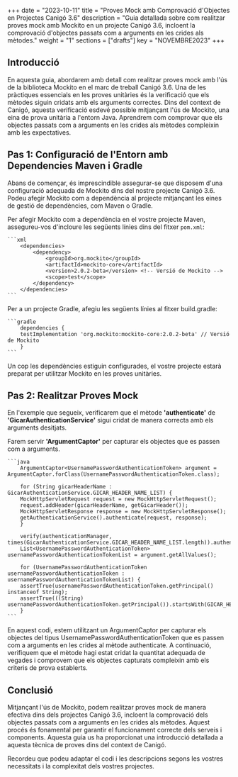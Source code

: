 +++
date         = "2023-10-11"
title        = "Proves Mock amb Comprovació d'Objectes en Projectes Canigó 3.6"
description  = "Guia detallada sobre com realitzar proves mock amb Mockito en un projecte Canigó 3.6, incloent la comprovació d'objectes passats com a arguments en les crides als mètodes."
weight      = "1"
sections    = ["drafts"]
key          = "NOVEMBRE2023"
+++

## Introducció

En aquesta guia, abordarem amb detall com realitzar proves mock amb l'ús de la biblioteca Mockito en el marc de treball Canigó 3.6. Una de les pràctiques essencials en les proves unitàries és la verificació que els mètodes siguin cridats amb els arguments correctes. Dins del context de Canigó, aquesta verificació esdevé possible mitjançant l'ús de Mockito, una eina de prova unitària a l'entorn Java. Aprendrem com comprovar que els objectes passats com a arguments en les crides als mètodes compleixin amb les expectatives.

## Pas 1: Configuració de l'Entorn amb Dependencies Maven i Gradle

Abans de començar, és imprescindible assegurar-se que disposem d'una configuració adequada de Mockito dins del nostre projecte Canigó 3.6. Podeu afegir Mockito com a dependència al projecte mitjançant les eines de gestió de dependències, com Maven o Gradle.

Per afegir Mockito com a dependència en el vostre projecte Maven, assegureu-vos d'incloure les següents línies dins del fitxer `pom.xml`:

    ```xml
        <dependencies>
            <dependency>
                <groupId>org.mockito</groupId>
                <artifactId>mockito-core</artifactId>
                <version>2.0.2-beta</version> <!-- Versió de Mockito -->
                <scope>test</scope>
            </dependency>
        </dependencies>
    ```
Per a un projecte Gradle, afegiu les següents línies al fitxer build.gradle:

    ```gradle
        dependencies {
        testImplementation 'org.mockito:mockito-core:2.0.2-beta' // Versió de Mockito
        }
    ```
Un cop les dependències estiguin configurades, el vostre projecte estarà preparat per utilitzar Mockito en les proves unitàries.

## Pas 2: Realitzar Proves Mock

En l'exemple que segueix, verificarem que el mètode **'authenticate'** de **'GicarAuthenticationService'** sigui cridat de manera correcta amb els arguments desitjats. 

Farem servir **'ArgumentCaptor'** per capturar els objectes que es passen com a arguments.

    ```java
        ArgumentCaptor<UsernamePasswordAuthenticationToken> argument = ArgumentCaptor.forClass(UsernamePasswordAuthenticationToken.class);
        
        for (String gicarHeaderName : GicarAuthenticationService.GICAR_HEADER_NAME_LIST) {
        MockHttpServletRequest request = new MockHttpServletRequest();
        request.addHeader(gicarHeaderName, getGicarHeader());
        MockHttpServletResponse response = new MockHttpServletResponse();
        getAuthenticationService().authenticate(request, response);
        }
        
        verify(authenticationManager, times(GicarAuthenticationService.GICAR_HEADER_NAME_LIST.length)).authenticate(argument.capture());
        List<UsernamePasswordAuthenticationToken> usernamePasswordAuthenticationTokenList = argument.getAllValues();
        
        for (UsernamePasswordAuthenticationToken usernamePasswordAuthenticationToken : usernamePasswordAuthenticationTokenList) {
        assertTrue(usernamePasswordAuthenticationToken.getPrincipal() instanceof String);
        assertTrue(((String) usernamePasswordAuthenticationToken.getPrincipal()).startsWith(GICAR_HEADER));
        }
    ```
En aquest codi, estem utilitzant un ArgumentCaptor per capturar els objectes del tipus UsernamePasswordAuthenticationToken que es passen com a arguments en les crides al mètode authenticate. A continuació, verifiquem que el mètode hagi estat cridat la quantitat adequada de vegades i comprovem que els objectes capturats compleixin amb els criteris de prova establerts.

## Conclusió
Mitjançant l'ús de Mockito, podem realitzar proves mock de manera efectiva dins dels projectes Canigó 3.6, incloent la comprovació dels objectes passats com a arguments en les crides als mètodes. Aquest procés és fonamental per garantir el funcionament correcte dels serveis i components. Aquesta guia us ha proporcionat una introducció detallada a aquesta tècnica de proves dins del context de Canigó.

Recordeu que podeu adaptar el codi i les descripcions segons les vostres necessitats i la complexitat dels vostres projectes.